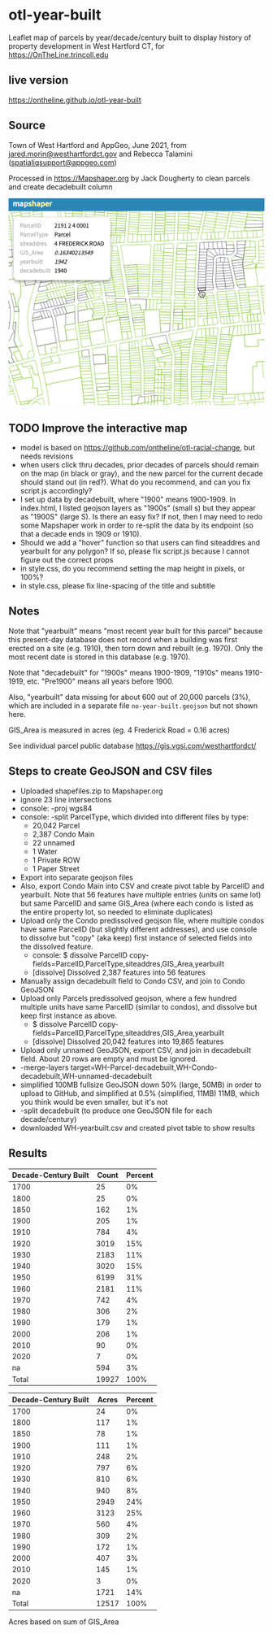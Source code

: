 # otl-year-built
Leaflet map of parcels by year/decade/century built to display history of property development in West Hartford CT, for https://OnTheLine.trincoll.edu

## live version
https://ontheline.github.io/otl-year-built

## Source
Town of West Hartford and AppGeo, June 2021, from jared.morin@westhartfordct.gov and Rebecca Talamini (spatialiqsupport@appgeo.com)

Processed in https://Mapshaper.org by Jack Dougherty to clean parcels and create decadebuilt column

![screenshot](wh-screenshot.png)

## TODO Improve the interactive map
- model is based on https://github.com/ontheline/otl-racial-change, but needs revisions
- when users click thru decades, prior decades of parcels should remain on the map (in black or gray), and the new parcel for the current decade should stand out (in red?). What do you recommend, and can you fix script.js accordingly?
- I set up data by decadebuilt, where "1900" means 1900-1909. In index.html, I listed geojson layers as "1900s" (small s) but they appear as "1900S" (large S). Is there an easy fix? If not, then I may need to redo some Mapshaper work in order to re-split the data by its endpoint (so that a decade ends in 1909 or 1910).
- Should we add a "hover" function so that users can find siteaddres and yearbuilt for any polygon? If so, please fix script.js because I cannot figure out the correct props
- in style.css, do you recommend setting the map height in pixels, or 100%?
- in style.css, please fix line-spacing of the title and subtitle

## Notes
Note that "yearbuilt" means "most recent year built for this parcel" because this present-day database does not record when a building was first erected on a site (e.g. 1910), then torn down and rebuilt (e.g. 1970). Only the most recent date is stored in this database (e.g. 1970).

Note that "decadebuilt" for "1900s" means 1900-1909, "1910s" means 1910-1919, etc. "Pre1900" means all years before 1900.

Also, "yearbuilt" data missing for about 600 out of 20,000 parcels (3%), which are included in a separate file `no-year-built.geojson` but not shown here.

GIS_Area is measured in acres (eg. 4 Frederick Road = 0.16 acres)

See individual parcel public database https://gis.vgsi.com/westhartfordct/

## Steps to create GeoJSON and CSV files
- Uploaded shapefiles.zip to Mapshaper.org
- ignore 23 line intersections
- console: -proj wgs84
- console: -split ParcelType, which divided into different files by type:
  - 20,042 Parcel
  - 2,387 Condo Main
  - 22 unnamed
  - 1 Water
  - 1 Private ROW
  - 1 Paper Street
- Export into separate geojson files
- Also, export Condo Main into CSV and create pivot table by ParcelID and yearbuilt. Note that 56 features have multiple entries (units on same lot) but same ParcelID and same GIS_Area (where each condo is listed as the entire property lot, so needed to eliminate duplicates)
- Upload only the Condo predissolved geojson file, where multiple condos have same ParcelID (but slightly different addresses), and use console to dissolve but "copy" (aka keep) first instance of selected fields into the dissolved feature.
  - console: $ dissolve ParcelID copy-fields=ParcelID,ParcelType,siteaddres,GIS_Area,yearbuilt
  - [dissolve] Dissolved 2,387 features into 56 features
- Manually assign decadebuilt field to Condo CSV, and join to Condo GeoJSON
- Upload only Parcels predissolved geojson, where a few hundred multiple units have same ParcelID (similar to condos), and dissolve but keep first instance as above.
  - $ dissolve ParcelID copy-fields=ParcelID,ParcelType,siteaddres,GIS_Area,yearbuilt
  - [dissolve] Dissolved 20,042 features into 19,865 features
- Upload only unnamed GeoJSON, export CSV, and join in decadebuilt field. About 20 rows are empty and must be ignored.
- -merge-layers target=WH-Parcel-decadebuilt,WH-Condo-decadebuilt,WH-unnamed-decadebuilt
- simplified 100MB fullsize GeoJSON down 50% (large, 50MB) in order to upload to GitHub, and simplified at 0.5% (simplified, 11MB) 11MB, which you think would be even smaller, but it's not
- -split decadebuilt (to produce one GeoJSON file for each decade/century)
- downloaded WH-yearbuilt.csv and created pivot table to show results

## Results

| Decade-Century Built | Count | Percent |
|----------------------|-------|---------|
| 1700                 | 25    | 0%      |
| 1800                 | 25    | 0%      |
| 1850                 | 162   | 1%      |
| 1900                 | 205   | 1%      |
| 1910                 | 784   | 4%      |
| 1920                 | 3019  | 15%     |
| 1930                 | 2183  | 11%     |
| 1940                 | 3020  | 15%     |
| 1950                 | 6199  | 31%     |
| 1960                 | 2181  | 11%     |
| 1970                 | 742   | 4%      |
| 1980                 | 306   | 2%      |
| 1990                 | 179   | 1%      |
| 2000                 | 206   | 1%      |
| 2010                 | 90    | 0%      |
| 2020                 | 7     | 0%      |
| na                   | 594   | 3%      |
| Total                | 19927 | 100%    |


| Decade-Century Built | Acres | Percent |
|----------------------|-------|---------|
| 1700                 | 24    | 0%      |
| 1800                 | 117   | 1%      |
| 1850                 | 78    | 1%      |
| 1900                 | 111   | 1%      |
| 1910                 | 248   | 2%      |
| 1920                 | 797   | 6%      |
| 1930                 | 810   | 6%      |
| 1940                 | 940   | 8%      |
| 1950                 | 2949  | 24%     |
| 1960                 | 3123  | 25%     |
| 1970                 | 560   | 4%      |
| 1980                 | 309   | 2%      |
| 1990                 | 172   | 1%      |
| 2000                 | 407   | 3%      |
| 2010                 | 145   | 1%      |
| 2020                 | 3     | 0%      |
| na                   | 1721  | 14%     |
| Total                | 12517 | 100%    |

Acres based on sum of GIS_Area
